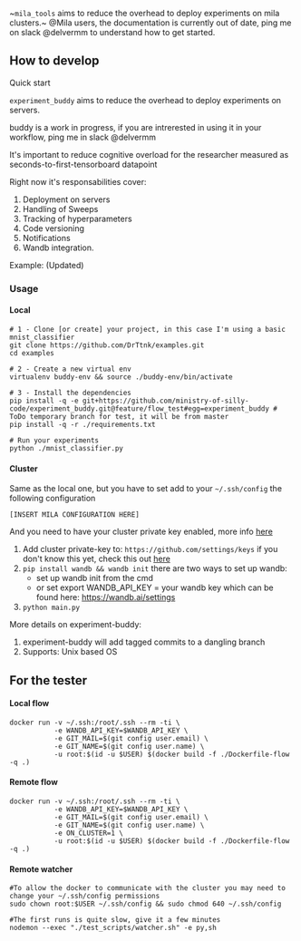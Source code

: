 ~`mila_tools` aims to reduce the overhead to deploy experiments on mila clusters.~
@Mila users, the documentation is currently out of date,
ping me on slack @delvermm to understand how to get started.

## How to develop
Quick start

`experiment_buddy` aims to reduce the overhead to deploy experiments on servers.

buddy is a work in progress, if you are intrerested in using it in your workflow, ping me in slack @delvermm

It's important to reduce cognitive overload for the researcher measured as seconds-to-first-tensorboard datapoint

Right now it's responsabilities cover:
1. Deployment on servers
1. Handling of Sweeps
1. Tracking of hyperparameters
1. Code versioning
1. Notifications
1. Wandb integration.

Example: (Updated)

### Usage

#### Local

```shell
# 1 - Clone [or create] your project, in this case I'm using a basic mnist_classifier 
git clone https://github.com/DrTtnk/examples.git
cd examples

# 2 - Create a new virtual env
virtualenv buddy-env && source ./buddy-env/bin/activate

# 3 - Install the dependencies
pip install -q -e git+https://github.com/ministry-of-silly-code/experiment_buddy.git@feature/flow_test#egg=experiment_buddy # ToDo temporary branch for test, it will be from master
pip install -q -r ./requirements.txt

# Run your experiments
python ./mnist_classifier.py
```

#### Cluster
Same as the local one, but you have to set add to your `~/.ssh/config` the following configuration 

```shell
[INSERT MILA CONFIGURATION HERE]
```

And you need to have your cluster private key enabled, more info [here](https://docs.github.com/en/free-pro-team@latest/github/authenticating-to-github/adding-a-new-ssh-key-to-your-github-account) 

1. Add cluster private-key to: `https://github.com/settings/keys` if you don't know this yet, check this out [here](https://docs.github.com/en/free-pro-team@latest/github/authenticating-to-github/adding-a-new-ssh-key-to-your-github-account)
1. `pip install wandb && wandb init` there are two ways to set up wandb: 
    - set up wandb init from the cmd
    - or set export  WANDB_API_KEY = your wandb key which can be found here: https://wandb.ai/settings
1. `python main.py`

More details on experiment-buddy:
1. experiment-buddy will add tagged commits to a dangling branch 
2. Supports: Unix based OS

## For the tester

#### Local flow
```shell
docker run -v ~/.ssh:/root/.ssh --rm -ti \
           -e WANDB_API_KEY=$WANDB_API_KEY \
           -e GIT_MAIL=$(git config user.email) \
           -e GIT_NAME=$(git config user.name) \
           -u root:$(id -u $USER) $(docker build -f ./Dockerfile-flow -q .)
```   

#### Remote flow
```shell
docker run -v ~/.ssh:/root/.ssh --rm -ti \
           -e WANDB_API_KEY=$WANDB_API_KEY \
           -e GIT_MAIL=$(git config user.email) \
           -e GIT_NAME=$(git config user.name) \
           -e ON_CLUSTER=1 \
           -u root:$(id -u $USER) $(docker build -f ./Dockerfile-flow -q .)
```

#### Remote watcher
```shell
#To allow the docker to communicate with the cluster you may need to change your ~/.ssh/config permissions 
sudo chown root:$USER ~/.ssh/config && sudo chmod 640 ~/.ssh/config

#The first runs is quite slow, give it a few minutes 
nodemon --exec "./test_scripts/watcher.sh" -e py,sh
```